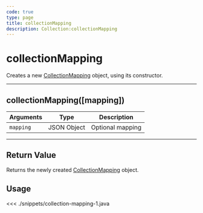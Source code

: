 ```yaml
---
code: true
type: page
title: collectionMapping
description: Collection:collectionMapping
---
```


# collectionMapping

Creates a new [CollectionMapping](/sdk/java/2/core-classes/collection-mapping/) object, using its constructor.

---

## collectionMapping([mapping])

| Arguments | Type        | Description      |
| --------- | ----------- | ---------------- |
| `mapping` | JSON Object | Optional mapping |

---

## Return Value

Returns the newly created [CollectionMapping](/sdk/java/2/core-classes/collection-mapping/) object.

## Usage

<<< ./snippets/collection-mapping-1.java
